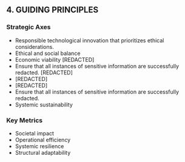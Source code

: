 ## 4. GUIDING PRINCIPLES
### Strategic Axes
- Responsible technological innovation that prioritizes ethical considerations.
- Ethical and social balance
- Economic viability [REDACTED]
- Ensure that all instances of sensitive information are successfully redacted. [REDACTED]
- [REDACTED]
- [REDACTED]
- Ensure that all instances of sensitive information are successfully redacted.
- Systemic sustainability
### Key Metrics
- Societal impact
- Operational efficiency
- Systemic resilience
- Structural adaptability